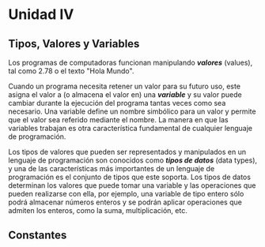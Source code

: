 # Unidad IV


## Tipos, Valores y Variables

Los programas de computadoras funcionan manipulando ***valores*** (values), tal como 2.78 o el texto "Hola Mundo". 

Cuando un programa necesita retener un valor para su futuro uso, este asigna el valor a (o almacena el valor en) una ***variable*** y su valor puede cambiar durante la ejecución del programa tantas veces como sea necesario. Una variable define un nombre simbólico para un valor y permite que el valor sea referido mediante el nombre. La manera en que las variables trabajan es otra característica fundamental de cualquier lenguaje de programación. 

Los tipos de valores que pueden ser representados y manipulados en un lenguaje de programación son conocidos como ***tipos de datos*** (data types), y una de las características más importantes de un lenguaje de programación es el conjunto de tipos que este soporta. Los tipos de datos determinan los valores que puede tomar una variable y las operaciones que pueden realizarse con ella, por ejemplo, una variable de tipo entero sólo podrá almacenar números enteros y se podrán aplicar operaciones que admiten los enteros, como la suma, multiplicación, etc.


## Constantes

